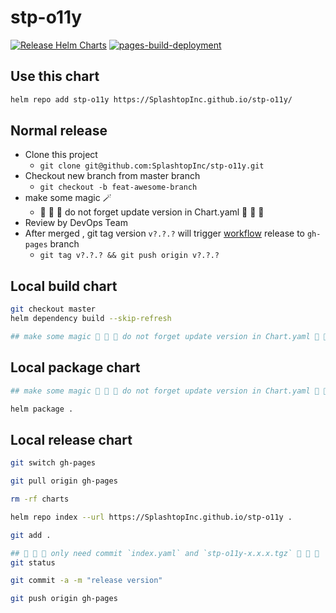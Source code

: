 # stp-o11y
[![Release Helm Charts](https://github.com/SplashtopInc/stp-o11y/actions/workflows/release.yml/badge.svg)](https://github.com/SplashtopInc/stp-o11y/actions/workflows/release.yml)
[![pages-build-deployment](https://github.com/SplashtopInc/stp-o11y/actions/workflows/pages/pages-build-deployment/badge.svg?branch=gh-pages)](https://github.com/SplashtopInc/stp-o11y/actions/workflows/pages/pages-build-deployment)

## Use this chart
```bash
helm repo add stp-o11y https://SplashtopInc.github.io/stp-o11y/
```

## Normal release 
- Clone this project
  - `git clone git@github.com:SplashtopInc/stp-o11y.git`
- Checkout new branch from master branch 
  - `git checkout -b feat-awesome-branch`
- make some magic 🪄
  - 🚨 🚨 🚨 do not forget update version in Chart.yaml 🚨 🚨 🚨
- Review by DevOps Team
- After merged , git tag version `v?.?.?` will trigger [workflow](https://github.com/splashtopinc/stp-o11y/actions/workflows/release.yml) release to `gh-pages` branch
  - `git tag v?.?.? && git push origin v?.?.?`

## Local build chart 
```bash
git checkout master
helm dependency build --skip-refresh

## make some magic 🚨 🚨 🚨 do not forget update version in Chart.yaml 🚨 🚨 🚨

```

## Local package chart 
```bash
## make some magic 🚨 🚨 🚨 do not forget update version in Chart.yaml 🚨 🚨 🚨

helm package .
```

## Local release chart 
```bash
git switch gh-pages

git pull origin gh-pages

rm -rf charts

helm repo index --url https://SplashtopInc.github.io/stp-o11y .

git add .

## 🚨 🚨 🚨 only need commit `index.yaml` and `stp-o11y-x.x.x.tgz` 🚨 🚨 🚨
git status

git commit -a -m "release version"

git push origin gh-pages
```